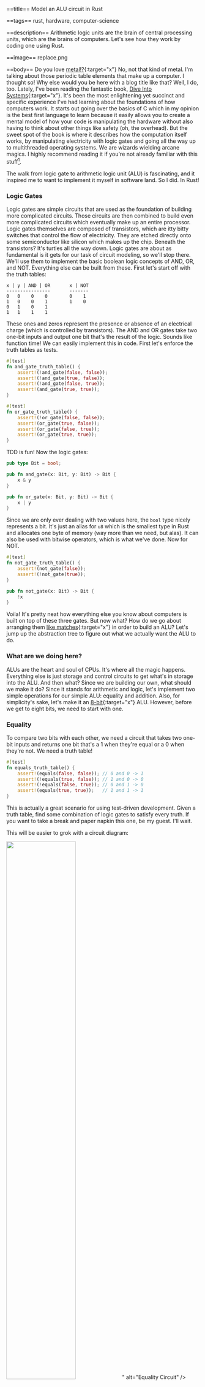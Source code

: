 ==title==
Model an ALU circuit in Rust

==tags==
rust, hardware, computer-science

==description==
Arithmetic logic units are the brain of central processing units, which are the
brains of computers. Let's see how they work by coding one using Rust.

==image==
replace.png

==body==
Do you love [metal!?](https://www.youtube.com/watch?v=MDBykpSXsSE){:target="x"}
No, not that kind of metal. I'm talking about those periodic table elements that
make up a computer. I thought so! Why else would you be here with a blog title like that?
Well, I do, too. Lately, I've been reading the fantastic book,
[Dive Into Systems](https://diveintosystems.org/){:target="x"}. It's been the most
enlightening yet succinct and specific experience I've had learning about the foundations of
how computers work. It starts out going over the basics of C which in my opinion
is the best first language to learn because it easily allows you to create a mental model of
how your code is manipulating the hardware without also having to think about other
things like safety (oh, the overhead). But the sweet spot of the book is where it describes
how the computation itself works, by manipulating electricity with logic gates
and going all the way up to multithreaded operating systems.
We are wizards wielding arcane magics. I highly recommend reading it if you're not already familiar
with this stuff<a class="note-anchor" name="1'">[<sup>1</sup>](#1)</a>.

The walk from logic gate to arithmetic logic unit (ALU) is fascinating, and it
inspired me to want to implement it myself in software land. So I did. In Rust!

### Logic Gates
Logic gates are simple circuits that are used as the foundation of building
more complicated circuits. Those circuits are then combined to build even more
complicated circuits which eventually make up an entire processor.
Logic gates themselves are composed of transistors, which are itty bitty switches that control
the flow of electricity. They are etched directly onto some semiconductor like silicon which
makes up the chip. Beneath the transistors? It's turtles all the way down.
Logic gates are about as fundamental is it gets for our task of circuit modeling,
so we'll stop there. We'll use them to implement the basic boolean logic concepts
of AND, OR, and NOT. Everything else can be built from these.
First let's start off with the truth tables:
```
x | y | AND | OR       x | NOT
----------------       -------
0   0    0    0        0    1
1   0    0    1        1    0
0   1    0    1
1   1    1    1
```
These ones and zeros represent the presence or absence of an electrical charge
(which is controlled by transistors). The AND and OR gates take two one-bit inputs
and output one bit that's the result of the logic. Sounds like function time!
We can easily implement this in code. First let's enforce the truth tables as tests.
```rust
#[test]
fn and_gate_truth_table() {
    assert!(!and_gate(false, false));
    assert!(!and_gate(true, false));
    assert!(!and_gate(false, true));
    assert!(and_gate(true, true));
}

#[test]
fn or_gate_truth_table() {
    assert!(!or_gate(false, false));
    assert!(or_gate(true, false));
    assert!(or_gate(false, true));
    assert!(or_gate(true, true));
}
```
TDD is fun! Now the logic gates:
```rust
pub type Bit = bool;

pub fn and_gate(x: Bit, y: Bit) -> Bit {
    x & y
}

pub fn or_gate(x: Bit, y: Bit) -> Bit {
    x | y
}
```
Since we are only ever dealing with two values here, the `bool` type nicely represents
a bit. It's just an alias for `u8` which is the smallest type in Rust and
allocates one byte of memory (way more than we need, but alas).
It can also be used with bitwise operators, which is what we've done. Now
for NOT.
```rust
#[test]
fn not_gate_truth_table() {
    assert!(not_gate(false));
    assert!(!not_gate(true));
}

pub fn not_gate(x: Bit) -> Bit {
    !x
}
```
Voila! It's pretty neat how everything else you know about computers is built on
top of these three gates. But now what? How do we go about arranging them
[like matches](https://www.youtube.com/watch?v=Qfw60qXtOH0){:target="x"}
in order to build an ALU? Let's jump up the abstraction tree to figure out what
we actually want the ALU to do.

### What are we doing here?
ALUs are the heart and soul of CPUs. It's where all the magic happens. Everything
else is just storage and control circuits to get what's in storage into the ALU.
And then what? Since we are building our own, what should we make it do?
Since it stands for arithmetic and logic, let's implement
two simple operations for our simple ALU: equality and addition. Also, for simplicity's
sake, let's make it an [8-bit](https://en.wikipedia.org/wiki/Nintendo_Entertainment_System){:target="x"} ALU.
However, before we get to eight bits, we need to start with one.

### Equality
To compare two bits with each other, we need a circuit that takes two one-bit
inputs and returns one bit that's a 1 when they're equal or a 0 when they're not.
We need a truth table!
```rust
#[test]
fn equals_truth_table() {
    assert!(equals(false, false)); // 0 and 0 -> 1
    assert!(!equals(true, false)); // 1 and 0 -> 0
    assert!(!equals(false, true)); // 0 and 1 -> 0
    assert!(equals(true, true));   // 1 and 1 -> 1
}
```
This is actually a great scenario for using test-driven development. Given a truth
table, find some combination of logic gates to satisfy every truth. If you want
to take a break and paper napkin this one, be my guest. I'll wait.

This will be easier to grok with a circuit diagram:
<div class="flex" style="justify-content:center;">
  <img class="md-image" style="width:60%;" src="<%= img_url.("equality-circuit.png") %>" alt="Equality Circuit" />
</div>
If either the AND of X and Y or the AND of the negation of X and Y is 1, then they
are equal. This diagram can be mapped quite nicely to a function that passes all
the test cases.
```rust
fn equals(x: Bit, y: Bit) -> Bit {
    or_gate(
        and_gate(not_gate(x), not_gate(y)),
        and_gate(x, y)
    )
}
```
Great! We have a way of checking if two bits are equal. Except we are building an
8-bit ALU, so we need to be able to check if two 8-bit values are equal. Since
we're modeling indiviual bits with boolean values we use a collection of them to
represent a byte.
```rust
// Example byte: 10100011
let x = vec![true, false, true, false, false, false, true, true];
let y = vec![true, false, true, false, false, false, true, true];
m_bit_equals(x, y) // -> true
```
Here we have identical vectors of bits standing in for X and Y. To support equality
for these, we can compare the bit pairs individually with our `equals` function
and return 0 (false) at the first pair that is not equal, otherwise 1 (true) if
we've made it through the entire collection. This will also support any number of bits, not just eight.
```rust
fn m_bit_equals(x: Vec<Bit>, y: Vec<Bit>) -> Bit {
    for (&x_bit, &y_bit) in x.iter().zip(y.iter()) {
        if !equals(x_bit, y_bit) {
            return false;
        }
    }
    true
}
```
### ALU v1
Hooray! We have an 8-bit operation our machine can use. Let's create
the simplest ALU ever!
```rust
const BITS: usize = 8;
const EQ: Bit = false;

fn alu(_opcode: Bit, x: Vec<Bit>, y: Vec<Bit>) -> Vec<Bit> {
    let mut result = vec![false; BITS];
    result[BITS - 1] = m_bit_equals(x, y);
    result
}

alu(EQ, x, y) // -> vec![false, false, false, false, false, false, false, true]
```
The `EQ` opcode is zero since it's the only one. We pass that and the two 8-bit
vectors defined earlier to the ALU function. It returns one 8-bit vector which is initialized
to `00000000`. The Mbit equals circuit is executed and the least significant bit of the return
vector is set to the result. In this case, it's true since our compared vectors are identical.
Therefore, the ALU returns `00000001`.
The opcode is actually ignored right now, since there is only one operation.
Let's change that and implement addition!

### Addition
This circuit is a bit more complicated than equality, so this time around we'll go straight
to the diagram. The one bit adder:
<div class="flex" style="justify-content:center;">
  <img class="md-image" style="width:60%;" src="<%= img_url.("one-bit-adder.png") %>" alt="One bit adder" />
</div>

Remember, when dealing with addition, the sum may overflow the number base you are
working with. It happens a lot in binary.
```
Base10                 Base2
11       carry over    11
 245                    111  7
+781                   +101  5
----                   ----
1026                   1100  12
```
We can consider each column in the Base2 addition to be a one bit adder.
It takes the two bits to add,
and a carry-in bit from the previous adder. It returns the sum and a carry-over
bit for the next adder. Here's the truth table and function signature:
```rust
#[test]
fn one_bit_adder_truth_table() {
    assert_eq!(one_bit_adder(false, false, false), (false, false));
    assert_eq!(one_bit_adder(false, false, true), (true, false));
    assert_eq!(one_bit_adder(true, false, false), (true, false));
    assert_eq!(one_bit_adder(true, false, true), (false, true));
    assert_eq!(one_bit_adder(false, true, false), (true, false));
    assert_eq!(one_bit_adder(false, true, true), (false, true));
    assert_eq!(one_bit_adder(true, true, false), (false, true));
    assert_eq!(one_bit_adder(true, true, true), (true, true));
}

fn one_bit_adder(x: Bit, y: Bit, carry_in: Bit) -> (Bit, Bit) // (sum, carry_over)
```
Eagle eyed readers will notice that we are unable to implement the adder until we
have one more tool to work with. The eXclusive OR gate! This gate returns 1 only
when the two inputs are not equal and can be built from the three base gates:
```rust
#[test]
fn xor_gate_truth_table() {
    assert!(!xor_gate(false, false));
    assert!(xor_gate(true, false));
    assert!(xor_gate(false, true));
    assert!(!xor_gate(true, true));
}

fn xor_gate(x: Bit, y: Bit) -> Bit {
    or_gate(
        and_gate(x, not_gate(y)),
        and_gate(not_gate(x), y)
    )
}
```
And now the one bit adder! Try to visualize how this codifies the circuit diagram.
```rust
fn one_bit_adder(x: Bit, y: Bit, carry_in: Bit) -> (Bit, Bit) {
    let half_sum = xor_gate(x, y);
    let carry_over1 = and_gate(x, y);

    let sum = xor_gate(half_sum, carry_in);
    let carry_over2 = and_gate(half_sum, carry_in);

    let carry_out = or_gate(carry_over1, carry_over2);
    (sum, carry_out)
}
```



- m-bit add
- one bit two-way mux
- m-bit two-way mux

### Final Summation
do it


#### Notes
* <a name="1">[1](#1')</a>: [The Elements of Computing Systems](https://www.nand2tetris.org/book){:target="x"} is another similar book, but instead of just describing it, you actually build the stuff with hands on code.
